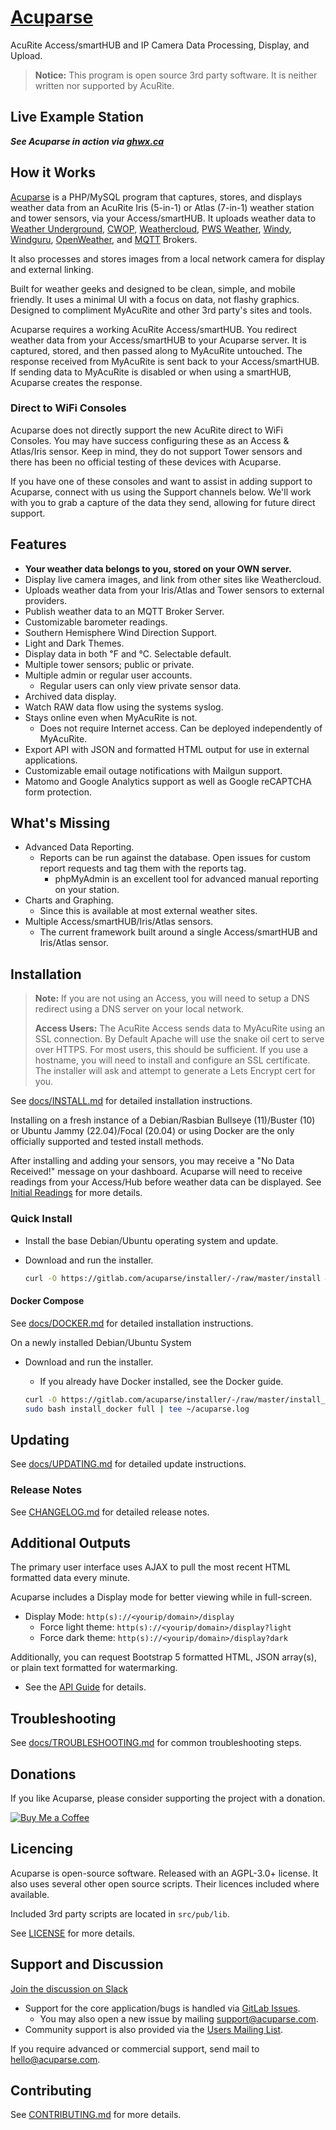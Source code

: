 # [Acuparse](https://www.acuparse.com)

AcuRite Access/smartHUB and IP Camera Data Processing, Display, and Upload.

> **Notice:** This program is open source 3rd party software. It is neither written nor supported by AcuRite.

## Live Example Station

***See Acuparse in action via [ghwx.ca](https://dev.ghwx.ca)***

## How it Works

[Acuparse](https://www.acuparse.com) is a PHP/MySQL program that captures, stores, and displays weather data from an AcuRite
Iris (5-in-1) or Atlas (7-in-1) weather station and tower sensors, via your Access/smartHUB. It uploads weather data to
[Weather Underground](https://https://www.wunderground.com), [CWOP](http://www.wxqa.com), [Weathercloud](https://weathercloud.net),
[PWS Weather](https://www.pwsweather.com), [Windy](https://www.windy.com), [Windguru](https://www.windguru.cz),
[OpenWeather](https://openweathermap.org/), and [MQTT](https://mqtt.org/) Brokers.

It also processes and stores images from a local network camera for display and external linking.

Built for weather geeks and designed to be clean, simple, and mobile friendly. It uses a minimal UI with a focus on data,
not flashy graphics. Designed to compliment MyAcuRite and other 3rd party's sites and tools.

Acuparse requires a working AcuRite Access/smartHUB. You redirect weather data from your Access/smartHUB to your Acuparse
server. It is captured, stored, and then passed along to MyAcuRite untouched.
The response received from MyAcuRite is sent back to your Access/smartHUB. If sending data to MyAcuRite is disabled or
when using a smartHUB, Acuparse creates the response.

### Direct to WiFi Consoles

Acuparse does not directly support the new AcuRite direct to WiFi Consoles. You may have success configuring these as
an Access & Atlas/Iris sensor. Keep in mind, they do not support Tower sensors and there has been no official testing
of these devices with Acuparse.

If you have one of these consoles and want to assist in adding support to Acuparse, connect with us using the Support
channels below. We'll work with you to grab a capture of the data they send, allowing for future direct support.

## Features

- **Your weather data belongs to you, stored on your OWN server.**
- Display live camera images, and link from other sites like Weathercloud.
- Uploads weather data from your Iris/Atlas and Tower sensors to external providers.
- Publish weather data to an MQTT Broker Server.
- Customizable barometer readings.
- Southern Hemisphere Wind Direction Support.
- Light and Dark Themes.
- Display data in both &#8457; and &#8451;. Selectable default.
- Multiple tower sensors; public or private.
- Multiple admin or regular user accounts.
    - Regular users can only view private sensor data.
- Archived data display.
- Watch RAW data flow using the systems syslog.
- Stays online even when MyAcuRite is not.
    - Does not require Internet access. Can be deployed independently of MyAcuRite.
- Export API with JSON and formatted HTML output for use in external applications.
- Customizable email outage notifications with Mailgun support.
- Matomo and Google Analytics support as well as Google reCAPTCHA form protection.

## What's Missing

- Advanced Data Reporting.
    - Reports can be run against the database. Open issues for custom report requests and tag them with the reports tag.
        - phpMyAdmin is an excellent tool for advanced manual reporting on your station.
- Charts and Graphing.
    - Since this is available at most external weather sites.
- Multiple Access/smartHUB/Iris/Atlas sensors.
    - The current framework built around a single Access/smartHUB and Iris/Atlas sensor.

## Installation

> **Note:** If you are not using an Access, you will need to setup a DNS redirect using a DNS server on your local network.
>
> **Access Users:** The AcuRite Access sends data to MyAcuRite using an SSL connection. By Default Apache will use the snake oil cert to serve over HTTPS.
> For most users, this should be sufficient. If you use a hostname, you will need to install and configure an SSL certificate.
> The installer will ask and attempt to generate a Lets Encrypt cert for you.

See [docs/INSTALL.md](https://docs.acuparse.com/INSTALL) for detailed installation instructions.

Installing on a fresh instance of a Debian/Rasbian Bullseye (11)/Buster (10) or Ubuntu Jammy (22.04)/Focal (20.04) or
using Docker are the only officially supported and tested install methods.

After installing and adding your sensors, you may receive a "No Data Received!" message on your dashboard.
Acuparse will need to receive readings from your Access/Hub before weather data can be displayed.
See [Initial Readings](https://docs.acuparse.com/INSTALL/#initial-readings) for more details.

### Quick Install

- Install the base Debian/Ubuntu operating system and update.
- Download and run the installer.

    ```bash
    curl -O https://gitlab.com/acuparse/installer/-/raw/master/install && sudo bash install | tee ~/acuparse.log
    ```

#### Docker Compose

See [docs/DOCKER.md](https://docs.acuparse.com/DOCKER) for detailed installation instructions.

On a newly installed Debian/Ubuntu System

- Download and run the installer.
    - If you already have Docker installed, see the Docker guide.

    ```bash
    curl -O https://gitlab.com/acuparse/installer/-/raw/master/install_docker && \
    sudo bash install_docker full | tee ~/acuparse.log
    ```

## Updating

See [docs/UPDATING.md](https://docs.acuparse.com/UPDATING) for detailed update instructions.

### Release Notes

See [CHANGELOG.md](CHANGELOG.md) for detailed release notes.

## Additional Outputs

The primary user interface uses AJAX to pull the most recent HTML formatted data every minute.

Acuparse includes a Display mode for better viewing while in full-screen.

- Display Mode: `http(s)://<yourip/domain>/display`
    - Force light theme: `http(s)://<yourip/domain>/display?light`
    - Force dark theme: `http(s)://<yourip/domain>/display?dark`

Additionally, you can request Bootstrap 5 formatted HTML, JSON array(s), or plain text formatted for watermarking.

- See the [API Guide](https://docs.acuparse.com/API) for details.

## Troubleshooting

See [docs/TROUBLESHOOTING.md](https://docs.acuparse.com/TROUBLESHOOTING) for common troubleshooting steps.

## Donations

If you like Acuparse, please consider supporting the project with a donation.

[![Buy Me a Coffee](https://www.buymeacoffee.com/assets/img/custom_images/orange_img.png)](https://www.buymeacoffee.com/maxp)

## Licencing

Acuparse is open-source software. Released with an AGPL-3.0+ license. It also uses several other open source scripts.
Their licences included where available.

Included 3rd party scripts are located in `src/pub/lib`.

See [LICENSE](LICENSE) for more details.

## Support and Discussion

[Join the discussion on Slack](https://communityinviter.com/apps/acuparse/docs)

- Support for the core application/bugs is handled via [GitLab Issues](https://gitlab.com/acuparse/acuparse/issues).
    - You may also open a new issue by mailing [support@acuparse.com](mailto:support@acuparse.com).
- Community support is also provided via the [Users Mailing List](https://groups.google.com/a/lists.acuparse.com/forum/#!forum/users).

If you require advanced or commercial support, send mail to [hello@acuparse.com](mailto:hello@acuparse.com).

## Contributing

See [CONTRIBUTING.md](CONTRIBUTING.md) for more details.
